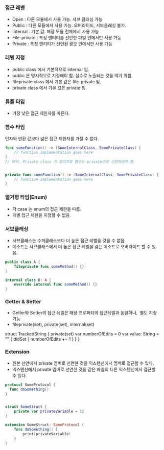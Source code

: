 ### 접근 레벨
- Open : 다른 모듈에서 사용 가능. 서브 클래싱 가능
- Public : 다른 모듈에서 사용 가능. 오버라이드, 서브클래싱 불가.
- Internal : 기본 값. 해당 모듈 전체에서 사용 가능
- File-private : 특정 엔티티를 선안한 파일 안에서만 사용 가능
- Private : 특정 엔티티가 선언된 괄오 안에서만 사용 가능

### 레벨 지정
- public class 에서 기본적으로 internal 임. 
- public 은 명시적으로 지정해야 함. 실수로 노출되는 것을 막기 위함.
- fileprivate class 에서 기본 값은 file-private 임.
- private class 에서 기본 값은 private 임.

### 튜플 타입
- 가장 낮은 접근 제한자를 따른다.

### 함수 타입
인자와 반환 값보다 넓은 접근 제한자를 가질 수 없다. 

```swift
func someFunction() -> (SomeInternalClass, SomePrivateClass) {
    // function implementation goes here
}
// 에러. Private class 가 있으므로 함수는 private으로 선언되어야 함.


private func someFunction() -> (SomeInternalClass, SomePrivateClass) {
    // function implementation goes here
}
```

### 열거형 타입(Enum)
- 각 case 는 enum의 접근 제한을 따름. 
- 개별 접근 제한을 지정할 수 없음.

### 서브클래싱
- 서브클래스는 수퍼클래스보다 더 높은 접근 레벨을 갖을 수 없음.
- 메소드는 서브클래스에서 더 높은 접근 레벨을 갖는 메소드로 오버라이드 할 수 있음.

```swift
public class A {
    fileprivate func someMethod() {}
}

internal class B: A {
    override internal func someMethod() {}
}
```

### Getter & Setter
- Getter와 Setter의 접근 레벨은 해당 프로퍼티의 접근레벨과 동일하나,  별도 지정 가능
- fileprivate(set), private(set), internal(set)

struct TrackedString {
    private(set) var numberOfEdits = 0
    var value: String = "" {
        didSet {
            numberOfEdits += 1
        }
    }
}


### Extension
- 원본 선언에서 private 멤버로 선언한 것을 익스텐션에서 멤버로 접근할 수 있다.
- 익스텐션에서 private 멤버로 선언한 것을 같은 파일의 다른 익스텐션에서 접근할 수 있다. 

```swift
protocol SomeProtocol {
  func doSomething()
}


struct SomeStruct {
    private var privateVariable = 12
}

extension SomeStruct: SomeProtocol {
    func doSomething() {
        print(privateVariable)
    }
}
```
